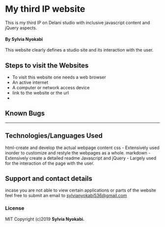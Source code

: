 # My third IP website
This is my third IP on Delani studio with inclusive javascript content and jQuery aspects.
#### By **Sylvia Nyokabi**

This website clearly defines a studio site and its interaction with the user.
## Steps to visit the Websites
* To visit this website one needs a web browser
* An active internet
* A computer or network access device
* link to the website or the url
* 

## Known Bugs
--------------
## Technologies/Languages Used
html-create and develop the actual webpage content css - Extensively used inorder to customize and restyle the webpages as a whole. markdown - Extensively create a detailed readme Javascript and jQuery - Largely used for the interaction of the page with the user.
## Support and contact details
incase you are not able to view certain applications or parts of the website feel free to submit an email to sylvianyokabi536@gmail.com

### License
MIT
Copyright (c)2019 **Sylvia Nyokabi.**
